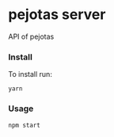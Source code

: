 # pejotas server
API of pejotas

### Install
To install run:
```
yarn
```

### Usage
```
npm start
```
